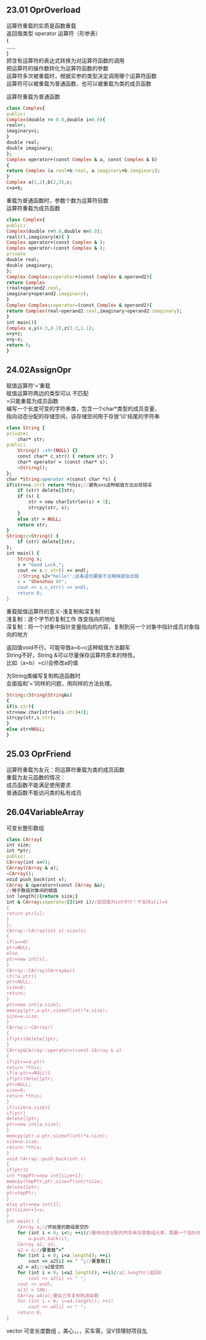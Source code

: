 ## 23.01 OprOverload
运算符重载的实质是函数重载  
返回值类型 operator 运算符（形参表）  
{  
    ……  
}  
把含有运算符的表达式转换为对运算符函数的调用  
把运算符的操作数转化为运算符函数的参数   
运算符多次被重载时，根据实参的类型决定调用哪个运算符函数  
运算符可以被重载为普通函数，也可以被重载为类的成员函数  

运算符重载为普通函数  
```ruby
class Complex{
public:
Complex(double r= 0.0,double i=0.0){
real=r;
imaginary=i;
}
double real;
double imaginary;
};
Complex operator+(const Complex & a, const Complex & b)
{
return Complex (a.real+b.real, a.imaginary+b.imaginary);
}
Complex a(1,2),b(2,3),c;
c=a+b;
```
重载为普通函数时，参数个数为运算符目数  
运算符重载为成员函数  
```ruby
class Complex{
public:
Complex(double r=0.0,double m=0.0):
real(r),imaginary(m){ }
Complex operator+(const Complex & );
Complex operator-(const Complex & );
private 
double real;
double imaginary;
};
Complex Complex::operator+(const Complex & operand2){
return Complex
(real+operand2.real,
imaginary+operand2.imaginary);
}
Complex Complex::operator-(const Complex & operand2){
return Complex(real-operand2.real,imaginary-operand2.imaginary);
}
int main(){
Complex x,y(4.3,8.2),z(3.3,1.1);
x=y+z;
x=y-z;
return 0;
}
```
## 24.02AssignOpr  
赋值运算符‘=’重载  
赋值运算符两边的类型可以 不匹配  
=只能重载为成员函数  
编写一个长度可变的字符串类，包含一个char*类型的成员变量，  
指向动态分配的存储空间，该存储空间用于存放‘\0'结尾的字符串  
```ruby
class String {
private:
	char* str;
public:
	String() :str(NULL) {}
	const char* c_str() { return str; }
	char* operator = (const char* s);
	~Strirng();
};
char *String:operator =(const char *s) {
if(str==s.str) return *this;//避免s=s这种赋值方法出现错误
	if (str) delete[]str;
	if (s) {
		str = new char[strlen(s) + 1];
		strcpy(str, s);
	}
	else str = NULL;
	return str;
}
String::~String() {
	if (str) delete[]str;
};
int main() {
	String s;
	s = "Good Luck,";
	cout << s.c_str() << endl;
	//String s2="hello!';这条语句要是不注释掉就会出错  
	s = "Shenzhou 8!";
	cout << s.c_str() << endl;
	return 0;
}
```
重载赋值运算符的意义-浅复制和深复制  
浅复制：逐个字节的复制工作  改变指向的地址  
深复制：将一个对象中指针变量指向的内容，复制到另一个对象中指针成员对象指向的地方  

返回值void不行。可能导致a=b=c这种赋值方法翻车    
String不好，String &可以尽量保存运算符原本的特性。  
比如（a=b）=c//会修改a的值  

为String类编写复制构造函数时  
会面临和'='同样的问题，用同样的方法处理。  
```ruby
String::String(String&s)
{
if(s.str){
str=new char[strlen(s.str)+1];
strcpy(str,s.str);
}
else str=NULL;
}
```
## 25.03 OprFriend
运算符重载为友元：将运算符重载为类的成员函数  
重载为友元函数的情况：  
成员函数不能满足使用要求  
普通函数不能访问类的私有成员  
## 26.04VariableArray 
可变长整形数组
```ruby
class CArray{
int size;
int *ptr;
public:
CArray(int s=0);
CArray(CArray & a);
~CArray();
void push_back(int v);
CArray & operator=(const CArray &a);
//用于数组对象间的赋值
int length(){return size;}
int & CArray::operator[](int i)//返回值为int不行！不支持a[i]=4
{
return ptr[i];
}
};
CArray::CArray(int s):size(s)
{
if(s==0)
ptr=NULL;
else
ptr=new int[s];
}
CArray::CArray(CArray&a){
if(!a.ptr){
ptr=NULL;
size=0;
return;
}
ptr=new int[a.size];
memcpy(ptr,a.ptr,sizeof(int)*a.size);
size=a.size;
}
CArray::~CArray()
{
if(ptr)delete[]ptr;
}
CArray&CArray::operator=(const CArray & a)
{
if(ptr==a.ptr)
return *this;
if(a.ptr==NULL){
if(ptr)dele[]ptr;
ptr=NULL;
size=0;
return *this;
}
if(size<a.size){
if(ptr)
delete[]ptr;
ptr=new int[a.size];
}
memcpy(ptr,a.ptr,sizeof(int)*a.size);
size=a.size;
return *this;
}
void CArray::push_back(int v)
{
if(ptr){
int *tmpPtr=new int[size+1];
memcpy(tmpPtr,ptr,sizeof(int)*size;
delete[]ptr;
ptr=tmpPtr;
}
else ptr=new int[1];
ptr[size++]=v;
}
int main() {
	CArray a;//开始里的数组是空的
	for (int i = 0; i<5; ++i)//要用动态分配的内存来存放数组元素，需要一个指针成员变量
		a.push_back(i);
	CArray a2, a3;
	a2 = a;//要重载“=”
	for (int i = 0; i<a.length(); ++i)
		cout << a2[i] << " ";//要重载[]
	a2 = a3;//a2是空的
	for (int i = 0; i<a2.length(); ++i)//a2.length()返回0
		cout << a2[i] << " ";
	cout << endl;
	a[3] = 100;
	CArray a4(a);要自己写复制构造函数
	for (int i = 0; i<a4.length(); ++i)
		cout << a4[i] << " ";
	return 0;
}
```
vector 可变长度数组  ，美心，。，买车需，没V领理财项目劜












